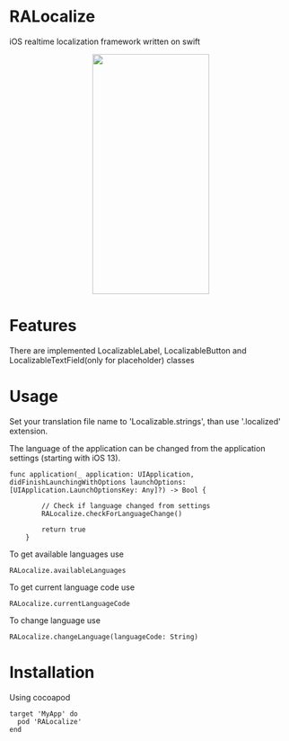 # RALocalize
iOS realtime localization framework written on swift

<p align="center"><img src="https://i.imgur.com/thMWUEo.gifv" width="208" height="427"/></p>

# Features
There are implemented LocalizableLabel, LocalizableButton and LocalizableTextField(only for placeholder) classes

# Usage
Set your translation file name to 'Localizable.strings', than use '.localized' extension.

The language of the application can be changed from the application settings (starting with iOS 13).
```
func application(_ application: UIApplication, didFinishLaunchingWithOptions launchOptions: [UIApplication.LaunchOptionsKey: Any]?) -> Bool {

        // Check if language changed from settings
        RALocalize.checkForLanguageChange()

        return true
    }
```

To get available languages use
```
RALocalize.availableLanguages
```

To get current language code use
```
RALocalize.currentLanguageCode
```

To change language use
```
RALocalize.changeLanguage(languageCode: String)
```


# Installation
Using cocoapod

```
target 'MyApp' do
  pod 'RALocalize'
end
```
